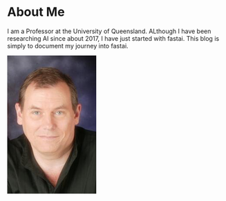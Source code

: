 # About Me

I am a Professor at the University of Queensland.  ALthough I have been researching AI since about 2017, I have just started with fastai.  This blog is simply to document my journey into fastai. 

![Image of Brian Lovell](images/Lovell_portrait_small.jpg)

